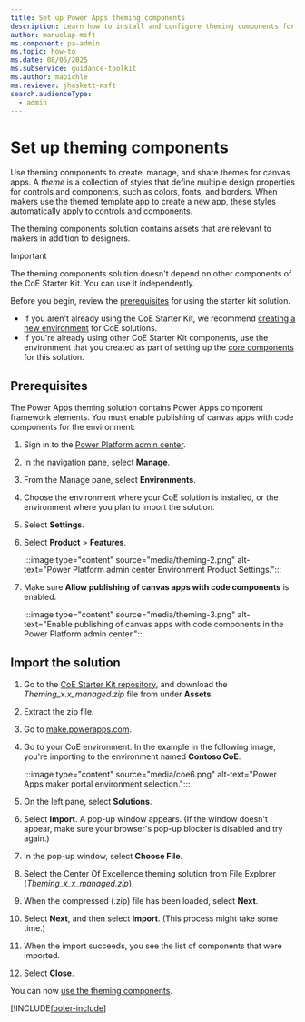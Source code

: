```yaml
---
title: Set up Power Apps theming components
description: Learn how to install and configure theming components for canvas apps to streamline app styling, including share custom themes across your organization.
author: manuelap-msft
ms.component: pa-admin
ms.topic: how-to
ms.date: 08/05/2025
ms.subservice: guidance-toolkit
ms.author: mapichle
ms.reviewer: jhaskett-msft
search.audienceType: 
  - admin
---
```


# Set up theming components

Use theming components to create, manage, and share themes for canvas apps. A *theme* is a collection of styles that define multiple design properties for controls and components, such as colors, fonts, and borders. When makers use the themed template app to create a new app, these styles automatically apply to controls and components.

The theming components solution contains assets that are relevant to makers in addition to designers.

> [!IMPORTANT]
> The theming components solution doesn't depend on other components of the CoE Starter Kit. You can use it independently.

Before you begin, review the [prerequisites](setup.md) for using the starter kit solution.

- If you aren't already using the CoE Starter Kit, we recommend [creating a new environment](../../admin/create-environment.md) for CoE solutions.
- If you're already using other CoE Starter Kit components, use the environment that you created as part of setting up the [core components](setup-core-components.md) for this solution.

## Prerequisites

The Power Apps theming solution contains Power Apps component framework elements. You must enable publishing of canvas apps with code components for the environment:

1. Sign in to the [Power Platform admin center](https://aka.ms/ppac).

1. In the navigation pane, select **Manage**.

1. From the Manage pane, select **Environments**.

1. Choose the environment where your CoE solution is installed, or the environment where you plan to import the solution.

1. Select **Settings**.

1. Select **Product** > **Features**.

    :::image type="content" source="media/theming-2.png" alt-text="Power Platform admin center Environment Product Settings.":::

1. Make sure **Allow publishing of canvas apps with code components** is enabled.

    :::image type="content" source="media/theming-3.png" alt-text="Enable publishing of canvas apps with code components in the Power Platform admin center.":::

## Import the solution

1. Go to the [CoE Starter Kit repository](https://github.com/microsoft/coe-starter-kit/releases/tag/CoEStarterKit-November2022), and download the *Theming_x.x_managed.zip* file from under **Assets**.

1. Extract the zip file.

1. Go to [make.powerapps.com](<https://make.powerapps.com>).

1. Go to your CoE environment. In the example in the following image, you're importing to the environment named **Contoso CoE**.

     :::image type="content" source="media/coe6.png" alt-text="Power Apps maker portal environment selection.":::

1. On the left pane, select **Solutions**.

1. Select **Import**. A pop-up window appears. (If the window doesn't appear, make sure your browser's pop-up blocker is disabled and try again.)

1. In the pop-up window, select **Choose File**.

1. Select the Center Of Excellence theming solution from File Explorer (*Theming_x_x_managed.zip*).

1. When the compressed (.zip) file has been loaded, select **Next**.

1. Select **Next**, and then select **Import**. (This process might take some time.)

1. When the import succeeds, you see the list of components that were imported.

1. Select **Close**.

You can now [use the theming components](theming-components.md).

[!INCLUDE[footer-include](../../includes/footer-banner.md)]
